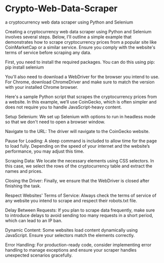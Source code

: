 # Crypto-Web-Data-Scraper
a cryptocurrency web data scraper using Python and Selenium

Creating a cryptocurrency web data scraper using Python and Selenium involves several steps. Below, I'll outline a simple example that demonstrates how to scrape cryptocurrency prices from a popular site like CoinMarketCap or a similar service. Ensure you comply with the website's terms of service before scraping any data.

First, you need to install the required packages. You can do this using pip:
pip install selenium

You'll also need to download a WebDriver for the browser you intend to use. For Chrome, download ChromeDriver and make sure to match the version with your installed Chrome browser.

Here's a sample Python script that scrapes the cryptocurrency prices from a website. In this example, we’ll use CoinGecko, which is often simpler and does not require you to handle JavaScript-heavy content.

Setup Selenium: We set up Selenium with options to run in headless mode so that we don't need to open a browser window.

Navigate to the URL: The driver will navigate to the CoinGecko website.

Pause for Loading: A sleep command is included to allow time for the page to load fully. Depending on the speed of your internet and the website’s performance, you may adjust this time.

Scraping Data: We locate the necessary elements using CSS selectors. In this case, we select the rows of the cryptocurrency table and extract the names and prices.

Closing the Driver: Finally, we ensure that the WebDriver is closed after finishing the task.

Respect Websites' Terms of Service: Always check the terms of service of any website you intend to scrape and respect their robots.txt file.

Delay Between Requests: If you plan to scrape data frequently, make sure to introduce delays to avoid sending too many requests in a short period, which can lead to an IP ban.

Dynamic Content: Some websites load content dynamically using JavaScript. Ensure your selectors match the elements correctly.

Error Handling: For production-ready code, consider implementing error handling to manage exceptions and ensure your scraper handles unexpected scenarios gracefully.






